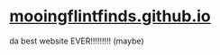 # [mooingflintfinds.github.io](https://mooingflintfinds.github.io/)
da best website EVER!!!!!!!!! (maybe)
